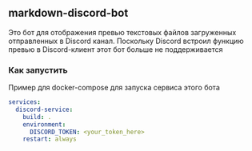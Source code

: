## markdown-discord-bot

Это бот для отображения превью текстовых файлов загруженных отправленных в Discord канал. Поскольку Discord встроил
функцию превью в Discord-клиент этот бот больше не поддерживается

### Как запустить

Пример для docker-compose для запуска сервиса этого бота

```yaml
services:
  discord-service:
    build: .
    environment:
      DISCORD_TOKEN: <your_token_here>
    restart: always
```